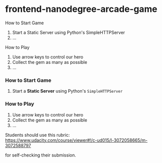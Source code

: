 frontend-nanodegree-arcade-game
===============================
How to Start Game

1. Start a Static Server using Python's SimpleHTTPServer
2. …

How to Play

1. Use arrow keys to control our hero
2. Collect the gem as many as possible
3. …

### How to Start Game

1. Start a **Static Server** using Python's `SimpleHTTPServer`

### How to Play

1. Use arrow keys to control our hero
2. Collect the gem as many as possible
3. …


Students should use this rubric: https://www.udacity.com/course/viewer#!/c-ud015/l-3072058665/m-3072588797

for self-checking their submission.

